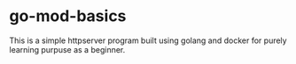 # go-mod-basics
This is a simple httpserver program built using golang and docker for purely learning purpuse as a beginner.
